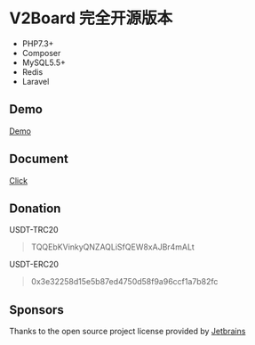 # **V2Board 完全开源版本**

- PHP7.3+
- Composer
- MySQL5.5+
- Redis
- Laravel

## Demo
[Demo](https://www.xflash.cc)

## Document
[Click](https://github.com/xflash-panda/v2board/wiki/%E5%AE%89%E8%A3%85)

## Donation
USDT-TRC20
> TQQEbKVinkyQNZAQLiSfQEW8xAJBr4mALt

USDT-ERC20
> 0x3e32258d15e5b87ed4750d58f9a96ccf1a7b82fc

## Sponsors
Thanks to the open source project license provided by [Jetbrains](https://www.jetbrains.com/)





